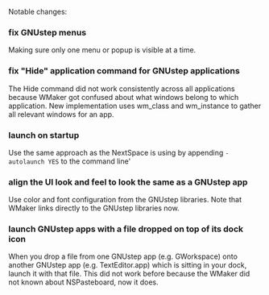 Notable changes:

### fix GNUstep menus

Making sure only one menu or popup is visible at a time.

### fix "Hide" application command for GNUstep applications

The Hide command did not work consistently across all applications because WMaker got confused about what windows belong to which application. 
New implementation uses wm_class and wm_instance to gather all relevant windows for an app.

### launch on startup

Use the same approach as the NextSpace is using by appending `-autolaunch YES` to the command line'

### align the UI look and feel to look the same as a GNUstep app

Use color and font configuration from the GNUstep libraries. Note that WMaker links directly to the GNUstep libraries now.

### launch GNUstep apps with a file dropped on top of its dock icon

When you drop a file from one GNUstep app (e.g. GWorkspace) onto another GNUstep app (e.g. TextEditor.app) which is sitting in your dock, launch it with that file. This did not work before because the WMaker did not known about NSPasteboard, now it does.


